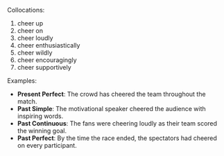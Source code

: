 Collocations:

1. cheer up
2. cheer on
3. cheer loudly
4. cheer enthusiastically
5. cheer wildly
6. cheer encouragingly
7. cheer supportively

Examples:
- **Present Perfect**: The crowd has cheered the team throughout the match.
- **Past Simple**: The motivational speaker cheered the audience with inspiring words.
- **Past Continuous**: The fans were cheering loudly as their team scored the winning goal.
- **Past Perfect**: By the time the race ended, the spectators had cheered on every participant.